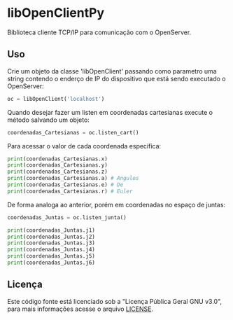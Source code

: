 # libOpenClientPy

Biblioteca cliente TCP/IP para comunicação com o OpenServer.

## Uso

Crie um objeto da classe 'libOpenClient' passando como parametro uma string contendo o enderço de IP do dispositivo que está sendo executado o OpenServer:

```Python
oc = libOpenClient('localhost')
```

Quando desejar fazer um listen em coordenadas cartesianas execute o método salvando um objeto:

```Python
coordenadas_Cartesianas = oc.listen_cart()
```

Para acessar o valor de cada coordenada específica:

```Python
print(coordenadas_Cartesianas.x)
print(coordenadas_Cartesianas.y)
print(coordenadas_Cartesianas.z)
print(coordenadas_Cartesianas.a) # Angulos
print(coordenadas_Cartesianas.e) # De
print(coordenadas_Cartesianas.r) # Euler
```

De forma analoga ao anterior, porém em coordenadas no espaço de juntas:

```Python
coordenadas_Juntas = oc.listen_junta()

print(coordenadas_Juntas.j1)
print(coordenadas_Juntas.j2)
print(coordenadas_Juntas.j3)
print(coordenadas_Juntas.j4)
print(coordenadas_Juntas.j5)
print(coordenadas_Juntas.j6)
```

## Licença

Este código fonte está licenciado sob a "Licença Pública Geral GNU v3.0", para mais informações acesse o arquivo [LICENSE](https://github.com/LabRobotica/libOpenClientPy/blob/main/LICENSE).
